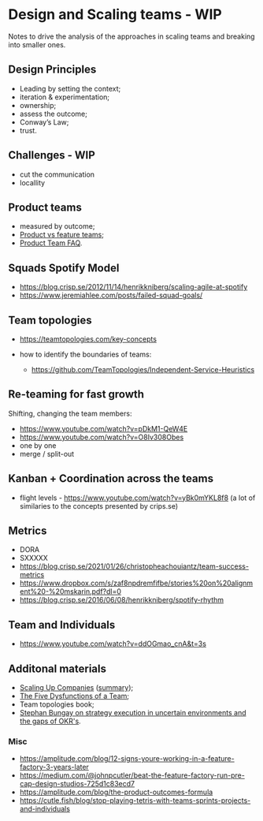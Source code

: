 # Design and Scaling teams - WIP

Notes to drive the analysis of the approaches in scaling teams and breaking into smaller ones.

## Design Principles

- Leading by setting the context;
- iteration & experimentation;
- ownership;
- assess the outcome;
- Conway’s Law;
- trust.

## Challenges - WIP

- cut the communication
- locallity

## Product teams

- measured by outcome;
- [Product vs feature teams](https://www.svpg.com/product-vs-feature-teams/);
- [Product Team FAQ](https://www.svpg.com/product-team-faq/).

## Squads Spotify Model

- https://blog.crisp.se/2012/11/14/henrikkniberg/scaling-agile-at-spotify
- https://www.jeremiahlee.com/posts/failed-squad-goals/

## Team topologies

- https://teamtopologies.com/key-concepts
- how to identify the boundaries of teams:

  - https://github.com/TeamTopologies/Independent-Service-Heuristics

## Re-teaming for fast growth

Shifting, changing the team members:

- https://www.youtube.com/watch?v=pDkM1-QeW4E
- https://www.youtube.com/watch?v=O8Iv308Obes
- one by one
- merge / split-out

## Kanban + Coordination across the teams

- flight levels - https://www.youtube.com/watch?v=yBk0mYKL8f8 (a lot of similaries to the concepts presented by crips.se)

## Metrics

- DORA
- SXXXXX
- https://blog.crisp.se/2021/01/26/christopheachouiantz/team-success-metrics
- https://www.dropbox.com/s/zaf8npdremfifbe/stories%20on%20alignment%20-%20mskarin.pdf?dl=0
- https://blog.crisp.se/2016/06/08/henrikkniberg/spotify-rhythm

## Team and Individuals

- https://www.youtube.com/watch?v=ddOGmao_cnA&t=3s

## Additonal materials

- [Scaling Up Companies](https://www.amazon.com/Scaling-Up-Companies-Rockefeller-Habits/dp/0986019526) ([summary](http://scaling4growth.com/wp-content/uploads/2015/10/Scaling-Up.pdf));
- [The Five Dysfunctions of a Team](https://www.tablegroup.com/topics-and-resources/teamwork-5-dysfunctions/);
- Team topologies book;
- [Stephan Bungay on strategy execution in uncertain environments and the gaps of OKR's](https://www.youtube.com/watch?v=3YkZSYSQYis).


### Misc

- https://amplitude.com/blog/12-signs-youre-working-in-a-feature-factory-3-years-later
- https://medium.com/@johnpcutler/beat-the-feature-factory-run-pre-cap-design-studios-725d1c83ecd7
- https://amplitude.com/blog/the-product-outcomes-formula
- https://cutle.fish/blog/stop-playing-tetris-with-teams-sprints-projects-and-individuals
